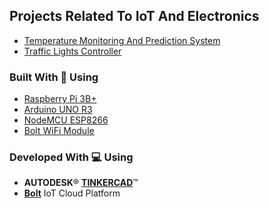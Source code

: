 ## Projects Related To IoT And Electronics
- [Temperature Monitoring And Prediction System](https://github.com/dsp9107/IoT-Projects/tree/master/Bolt/Temperature%20Monitoring%20And%20Prediction)
- [Traffic Lights Controller](https://github.com/dsp9107/IoT-Projects/tree/master/Arduino/Traffic%20Lights%20Controller)

### Built With :muscle: Using
- [Raspberry Pi 3B+](https://www.raspberrypi.org/products/raspberry-pi-3-model-b-plus/)
- [Arduino UNO R3](https://store.arduino.cc/usa/arduino-uno-rev3)
- [NodeMCU ESP8266](https://www.nodemcu.com/index_en.html#fr_54747661d775ef1a3600009e)
- [Bolt WiFi Module](https://www.boltiot.com/techspecs)

### Developed With :computer: Using
- **AUTODESK**:registered: [**TINKERCAD**](https://www.tinkercad.com/):tm:
- [**Bolt**](https://cloud.boltiot.com/) IoT Cloud Platform
